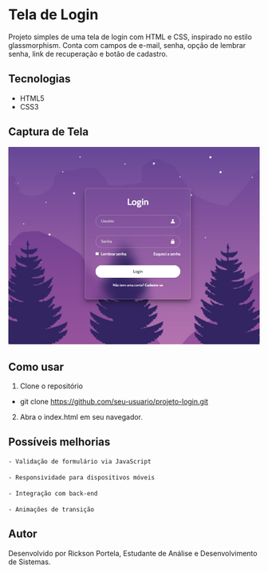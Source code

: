 # Tela de Login 

Projeto simples de uma tela de login com HTML e CSS, inspirado no estilo glassmorphism. Conta com campos de e-mail, senha, opção de lembrar senha, link de recuperação e botão de cadastro.

## Tecnologias

- HTML5  
- CSS3  

## Captura de Tela

![Tela de Login](./img/screenshot.png)

## Como usar

1. Clone o repositório

- git clone https://github.com/seu-usuario/projeto-login.git

2. Abra o index.html em seu navegador.


## Possíveis melhorias

    - Validação de formulário via JavaScript

    - Responsividade para dispositivos móveis

    - Integração com back-end

    - Animações de transição

##  Autor
Desenvolvido por Rickson Portela,
Estudante de Análise e Desenvolvimento de Sistemas.
